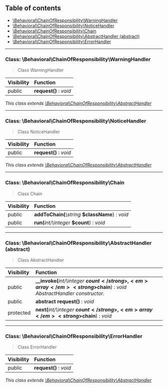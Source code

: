 ## Table of contents

- [\Behavioral\ChainOfResponsibility\WarningHandler](#class-behavioralchainofresponsibilitywarninghandler)
- [\Behavioral\ChainOfResponsibility\NoticeHandler](#class-behavioralchainofresponsibilitynoticehandler)
- [\Behavioral\ChainOfResponsibility\Chain](#class-behavioralchainofresponsibilitychain)
- [\Behavioral\ChainOfResponsibility\AbstractHandler (abstract)](#class-behavioralchainofresponsibilityabstracthandler-abstract)
- [\Behavioral\ChainOfResponsibility\ErrorHandler](#class-behavioralchainofresponsibilityerrorhandler)

<hr />

### Class: \Behavioral\ChainOfResponsibility\WarningHandler

> Class WarningHandler

| Visibility | Function |
|:-----------|:---------|
| public | <strong>request()</strong> : <em>void</em> |

*This class extends [\Behavioral\ChainOfResponsibility\AbstractHandler](#class-behavioralchainofresponsibilityabstracthandler-abstract)*

<hr />

### Class: \Behavioral\ChainOfResponsibility\NoticeHandler

> Class NoticeHandler

| Visibility | Function |
|:-----------|:---------|
| public | <strong>request()</strong> : <em>void</em> |

*This class extends [\Behavioral\ChainOfResponsibility\AbstractHandler](#class-behavioralchainofresponsibilityabstracthandler-abstract)*

<hr />

### Class: \Behavioral\ChainOfResponsibility\Chain

> Class Chain

| Visibility | Function |
|:-----------|:---------|
| public | <strong>addToChain(</strong><em>\string</em> <strong>$className</strong>)</strong> : <em>void</em> |
| public | <strong>run(</strong><em>int/\integer</em> <strong>$count</strong>)</strong> : <em>void</em> |

<hr />

### Class: \Behavioral\ChainOfResponsibility\AbstractHandler (abstract)

> Class AbstractHandler

| Visibility | Function |
|:-----------|:---------|
| public | <strong>__invoke(</strong><em>int/\integer</em> <strong>$count</strong>, <em>array</em> <strong>$chain</strong>)</strong> : <em>void</em><br /><em>AbstractHandler constructor.</em> |
| public | <strong>abstract request()</strong> : <em>void</em> |
| protected | <strong>next(</strong><em>int/\integer</em> <strong>$count</strong>, <em>array</em> <strong>$chain</strong>)</strong> : <em>void</em> |

<hr />

### Class: \Behavioral\ChainOfResponsibility\ErrorHandler

> Class ErrorHandler

| Visibility | Function |
|:-----------|:---------|
| public | <strong>request()</strong> : <em>void</em> |

*This class extends [\Behavioral\ChainOfResponsibility\AbstractHandler](#class-behavioralchainofresponsibilityabstracthandler-abstract)*

